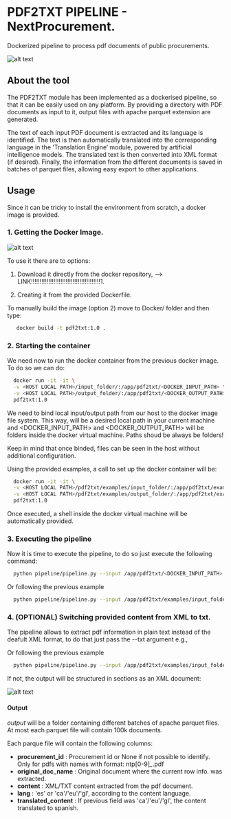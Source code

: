 # PDF2TXT PIPELINE - NextProcurement.

Dockerized pipeline to process pdf documents of public procurements.

![alt text](https://github.com/TeMU-BSC/NextProcurement_v2/blob/main/img/pdf2txt_scheme.jpg "Pipeline Scheme.")





## About the tool
The PDF2TXT module has been implemented as a dockerised pipeline, so that it can be easily used on any platform.
By providing a directory with PDF documents as input to it, output files with apache parquet extension are generated.

The text of each input PDF document is extracted and its language is identified.
The text is then automatically translated into the corresponding language in the ‘Translation Engine’ module, powered by artificial intelligence models.
The translated text is then converted into XML format (if desired). Finally, the information from the different documents is
saved in batches of parquet files, allowing easy export to other applications.






## Usage

Since it can be tricky to install the environment from scratch, a docker image is provided. 

### 1. Getting the Docker Image.

![alt text](https://github.com/TeMU-BSC/NextProcurement_v2/blob/main/img/docker_logo.jpg "docker icon.")



To use it there are to options:

 1. Download it directly from the docker repository, --> LINK!!!!!!!!!!!!!!!!!!!!!!!!!!!!!!!!!!!!!!!!1.

 2. Creating it from the provided Dockerfile.

    
   To manually build the image (option 2) move to Docker/ folder and then type:

```bash
   docker build -t pdf2txt:1.0 .
```

### 2. Starting the container

We need now to run the docker container from the previous docker image. To do so we can do:

```bash
  docker run -it -it \
  -v <HOST LOCAL PATH>/input_folder/:/app/pdf2txt/<DOCKER_INPUT_PATH> \
  -v <HOST LOCAL PATH>/output_folder/:/app/pdf2txt/<DOCKER_OUTPUT_PATH> \
  pdf2txt:1.0
```
We need to bind local input/output path from our host to the docker image file system. This way, <HOST LOCAL PATH> will be a desired local path in your current machine and <DOCKER_INPUT_PATH>   and <DOCKER_OUTPUT_PATH> will be folders inside the docker virtual machine. Paths shoud be always be folders!


Keep in mind that once binded, files can be seen in the host without additional configuration.





Using the provided examples, a call to set up the docker container will be:

```bash
  docker run -it -it \
  -v <HOST LOCAL PATH>/pdf2txt/examples/input_folder/:/app/pdf2txt/examples/input_folder/ \
  -v <HOST LOCAL PATH>/pdf2txt/examples/output_folder/:/app/pdf2txt/examples/output_folder/ \
  pdf2txt:1.0
```



Once executed, a shell inside the docker virtual machine will be automatically provided.



### 3. Executing the pipeline
Now it is time to execute the pipeline, to do so just execute the following command:

```bash
  python pipeline/pipeline.py --input /app/pdf2txt/<DOCKER_INPUT_PATH> --output /app/pdf2txt/<DOCKER_OUTPUT_PATH> 
```

Or following the previous example
```bash
  python pipeline/pipeline.py --input /app/pdf2txt/examples/input_folder/ --output /app/pdf2txt/examples/output_folder/
```




### 4. (OPTIONAL) Switching provided content from XML to txt.
The pipeline allows to extract pdf information in plain text instead of the deafult XML format, to do that just pass the --txt argument e.g.,

Or following the previous example
```bash
  python pipeline/pipeline.py --input /app/pdf2txt/examples/input_folder/ --output /app/pdf2txt/examples/output_folder/ --txt
```
If not, the output will be structured in sections as an XML document:

![alt text](https://github.com/TeMU-BSC/NextProcurement_v2/blob/main/img/page_0.jpg "Example of an page_X.jpg")






#### Output

*output* will be a folder containing different batches of apache parquet files. At most each parquet file will contain 100k documents.

Each parque file will contain the following columns:

- **procurement_id** : Procurement id or None if not possible to identify. Only for pdfs with names with format: ntp[0-9]*_*.pdf
- **original_doc_name** : Original document where the current row info. was extracted.
- **content** : XML/TXT content extracted from the pdf document.
- **lang** : 'es' or 'ca'/'eu'/'gl', according to the content language.
- **translated_content** : If previous field was 'ca'/'eu'/'gl', the content translated to spanish.







